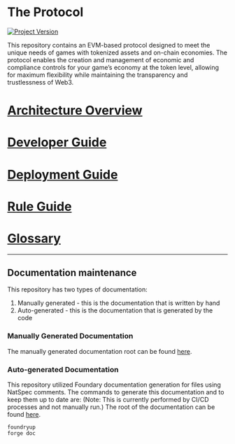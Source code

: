 
# The Protocol
[![Project Version][version-image]][version-url]

This repository contains an EVM-based protocol designed to meet the unique needs of games with tokenized assets and on-chain economies. The protocol enables the creation and management of economic and compliance controls for your game’s economy at the token level, allowing for maximum flexibility while maintaining the transparency and trustlessness of Web3.

# [Architecture Overview][archOverview-url]
# [Developer Guide][developer-url]
# [Deployment Guide][deploymentGuide-url]
# [Rule Guide][ruleGuide-url]
# [Glossary][glossary-url]



---
## Documentation maintenance

This repository has two types of documentation:
1. Manually generated - this is the documentation that is written by hand
2. Auto-generated - this is the documentation that is generated by the code


### Manually Generated Documentation
The manually generated documentation root can be found [here](userGuides/DEVELOPER-GUIDE.md).

### Auto-generated Documentation
This repository utilized Foundary documentation generation for files using NatSpec comments. The commands to generate this documentation and to keep them up to date are:
(Note: This is currently performed by CI/CD processes and not manually run.)
The root of the documentation can be found [here](./src/SUMMARY.md).
```
foundryup
forge doc
```

<!-- These are the body links -->
[developer-url]: ./userGuides/DEVELOPER-GUIDE.md
[deploymentGuide-url]: ./userGuides/deployment/NFT-DEPLOYMENT.md
[archOverview-url]: ./userGuides/ARCHITECTURE-OVERVIEW.md
[ruleGuide-url]: ./userGuides/rules/RULE-GUIDE.md
[glossary-url]: ./userGuides/GLOSSARY.md
<!-- These are the header links -->
[version-image]: https://img.shields.io/badge/Version-1.0.0-brightgreen?style=for-the-badge&logo=appveyor
[version-url]: https://github.com/thrackle-io/Tron
